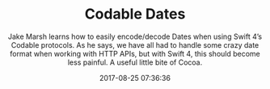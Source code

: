 ---
title: "Codable Dates"
subtitle: "Jake Marsh learns how to easily encode/decode Dates when using Swift 4’s Codable protocols. As he says, we have all had to handle some crazy date format when working with HTTP APIs, but with Swift 4, this should become less painful. A useful little bite of Cocoa."
tags: ["codable","swift 4"]
link: "https://littlebitesofcocoa.com/316-codable-dates"
date: "2017-08-25 07:36:36"
---